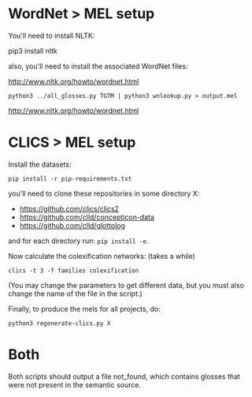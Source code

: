 # WordNet > MEL setup
You'll need to install NLTK:

pip3 install nltk

also, you'll need to install the associated WordNet files:

http://www.nltk.org/howto/wordnet.html

`python3 ../all_glosses.py TGTM | python3 wnlookup.py > output.mel`

http://www.nltk.org/howto/wordnet.html

# CLICS > MEL setup

Install the datasets:

`pip install -r pip-requirements.txt`

you'll need to clone these repositories in some directory X:

* https://github.com/clics/clics2
* https://github.com/clld/concepticon-data
* https://github.com/clld/glottolog

and for each directory run: `pip install -e`.

Now calculate the colexification networks: (takes a while)

`clics -t 3 -f families colexification`

(You may change the parameters to get different data, but you must also change the name of the file in the script.)

Finally, to produce the mels for all projects, do:

`python3 regenerate-clics.py X`

# Both

Both scripts should output a file not_found, which contains glosses that were not present in the semantic source.
